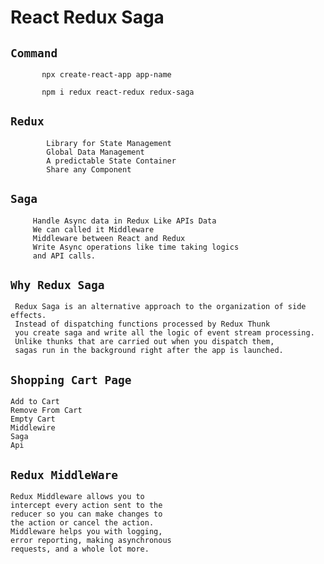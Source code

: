# React Redux Saga

## `Command`
          
           npx create-react-app app-name
           
           npm i redux react-redux redux-saga

## `Redux` 
            Library for State Management 
            Global Data Management 
            A predictable State Container 
            Share any Component 
         

## `Saga`

         Handle Async data in Redux Like APIs Data 
         We can called it Middleware 
         Middleware between React and Redux 
         Write Async operations like time taking logics 
         and API calls.
         
  
 ## `Why Redux Saga`
     
     Redux Saga is an alternative approach to the organization of side effects. 
     Instead of dispatching functions processed by Redux Thunk 
     you create saga and write all the logic of event stream processing. 
     Unlike thunks that are carried out when you dispatch them, 
     sagas run in the background right after the app is launched.

## `Shopping Cart Page`
    
    Add to Cart 
    Remove From Cart
    Empty Cart
    Middlewire
    Saga
    Api
    
## `Redux MiddleWare`

    Redux Middleware allows you to 
    intercept every action sent to the 
    reducer so you can make changes to 
    the action or cancel the action.
    Middleware helps you with logging, 
    error reporting, making asynchronous 
    requests, and a whole lot more.
